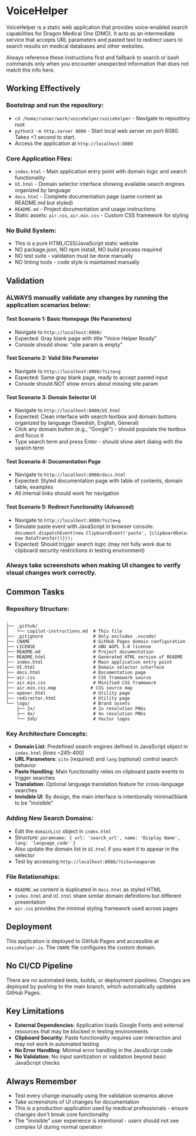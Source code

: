 # VoiceHelper

VoiceHelper is a static web application that provides voice-enabled search capabilities for Dragon Medical One (DMO). It acts as an intermediate service that accepts URL parameters and pasted text to redirect users to search results on medical databases and other websites.

Always reference these instructions first and fallback to search or bash commands only when you encounter unexpected information that does not match the info here.

## Working Effectively

### Bootstrap and run the repository:
- `cd /home/runner/work/voicehelper/voicehelper` - Navigate to repository root
- `python3 -m http.server 8080` - Start local web server on port 8080. Takes <1 second to start.
- Access the application at `http://localhost:8080`

### Core Application Files:
- `index.html` - Main application entry point with domain logic and search functionality
- `UI.html` - Domain selector interface showing available search engines organized by language
- `docs.html` - Complete documentation page (same content as README.md but styled)
- `README.md` - Project documentation and usage instructions
- Static assets: `air.css`, `air.min.css` - Custom CSS framework for styling

### No Build System:
- This is a pure HTML/CSS/JavaScript static website
- NO package.json, NO npm install, NO build process required
- NO test suite - validation must be done manually
- NO linting tools - code style is maintained manually

## Validation

### ALWAYS manually validate any changes by running the application scenarios below:

#### Test Scenario 1: Basic Homepage (No Parameters)
- Navigate to `http://localhost:8080/`
- Expected: Gray blank page with title "Voice Helper Ready"
- Console should show: "site param is empty"

#### Test Scenario 2: Valid Site Parameter
- Navigate to `http://localhost:8080/?site=g`
- Expected: Same gray blank page, ready to accept pasted input
- Console should NOT show errors about missing site param

#### Test Scenario 3: Domain Selector UI
- Navigate to `http://localhost:8080/UI.html`
- Expected: Clean interface with search textbox and domain buttons organized by language (Swedish, English, General)
- Click any domain button (e.g., "Google") - should populate the textbox and focus it
- Type search term and press Enter - should show alert dialog with the search term

#### Test Scenario 4: Documentation Page
- Navigate to `http://localhost:8080/docs.html`
- Expected: Styled documentation page with table of contents, domain table, examples
- All internal links should work for navigation

#### Test Scenario 5: Redirect Functionality (Advanced)
- Navigate to `http://localhost:8080/?site=g`
- Simulate paste event with JavaScript in browser console: `document.dispatchEvent(new ClipboardEvent('paste', {clipboardData: new DataTransfer()}));`
- Expected: Should trigger search logic (may not fully work due to clipboard security restrictions in testing environment)

### Always take screenshots when making UI changes to verify visual changes work correctly.

## Common Tasks

### Repository Structure:
```
.
├── .github/
│   └── copilot-instructions.md  # This file
├── .gitignore                   # Only excludes .vscode/
├── CNAME                        # GitHub Pages domain configuration
├── LICENSE                      # GNU AGPL 3.0 license
├── README.md                    # Project documentation
├── README.html                  # Generated HTML version of README  
├── index.html                   # Main application entry point
├── UI.html                      # Domain selector interface
├── docs.html                    # Documentation page
├── air.css                      # CSS framework source
├── air.min.css                  # Minified CSS framework
├── air.min.css.map             # CSS source map
├── opener.html                  # Utility page
├── redirector.html              # Utility page
└── logo/                        # Brand assets
    ├── 2x/                      # 2x resolution PNGs
    ├── 4x/                      # 4x resolution PNGs  
    └── SVG/                     # Vector logos
```

### Key Architecture Concepts:
- **Domain List**: Predefined search engines defined in JavaScript object in `index.html` (lines ~245-400)
- **URL Parameters**: `site` (required) and `lang` (optional) control search behavior
- **Paste Handling**: Main functionality relies on clipboard paste events to trigger searches
- **Translation**: Optional language translation feature for cross-language searches
- **Invisible UI**: By design, the main interface is intentionally minimal/blank to be "invisible"

### Adding New Search Domains:
- Edit the `domainList` object in `index.html`
- Structure: `paramname: { url: 'search_url', name: 'Display Name', lang: 'language_code' }`
- Also update the domain list in `UI.html` if you want it to appear in the selector
- Test by accessing `http://localhost:8080/?site=newparam`

### File Relationships:
- `README.md` content is duplicated in `docs.html` as styled HTML
- `index.html` and `UI.html` share similar domain definitions but different presentation
- `air.css` provides the minimal styling framework used across pages

## Deployment

This application is deployed to GitHub Pages and accessible at `voicehelper.io`. The `CNAME` file configures the custom domain.

## No CI/CD Pipeline

There are no automated tests, builds, or deployment pipelines. Changes are deployed by pushing to the main branch, which automatically updates GitHub Pages.

## Key Limitations

- **External Dependencies**: Application loads Google Fonts and external resources that may be blocked in testing environments
- **Clipboard Security**: Paste functionality requires user interaction and may not work in automated testing
- **No Error Handling**: Minimal error handling in the JavaScript code
- **No Validation**: No input sanitization or validation beyond basic JavaScript checks

## Always Remember

- Test every change manually using the validation scenarios above
- Take screenshots of UI changes for documentation
- This is a production application used by medical professionals - ensure changes don't break core functionality
- The "invisible" user experience is intentional - users should not see complex UI during normal operation